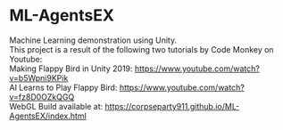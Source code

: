 # ML-AgentsEX
 Machine Learning demonstration using Unity.</br>
 This project is a result of the following two tutorials by Code Monkey on Youtube:</br>
 Making Flappy Bird in Unity 2019: https://www.youtube.com/watch?v=b5Wpni9KPik</br>
 AI Learns to Play Flappy Bird: https://www.youtube.com/watch?v=fz8D0OZkQGQ</br>
 WebGL Build available at: https://corpseparty911.github.io/ML-AgentsEX/index.html
